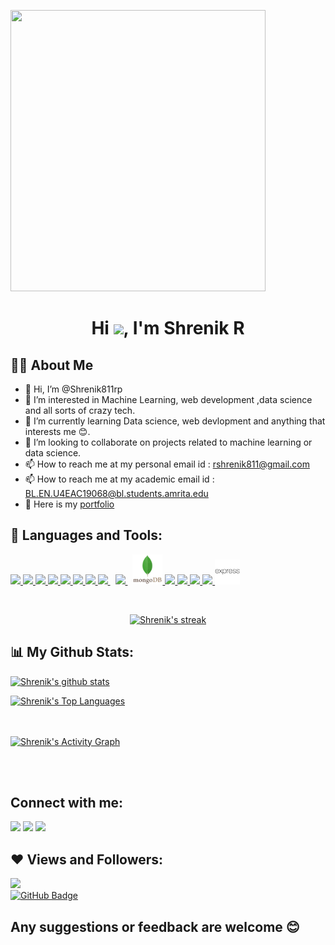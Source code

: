 <a href="#"><img width="90%" height="450px" src="https://cdn.dribbble.com/users/2020431/screenshots/7254215/media/86f77331db93858c882d502cc1479608.gif" height="175px"/></a>
<h1 align="center">Hi <img src="https://raw.githubusercontent.com/MartinHeinz/MartinHeinz/master/wave.gif" width="30px">, I'm Shrenik R</h1>

## 🙋‍♂️ About Me
- 👋 Hi, I’m @Shrenik811rp
- 👀 I’m interested in Machine Learning, web development ,data science and all sorts of crazy tech.
- 🌱 I’m currently learning Data science, web devlopment and anything that interests me 😊.
- 💞️ I’m looking to collaborate on projects related to machine learning or data science.
- 📫 How to reach me at my personal email id : rshrenik811@gmail.com 
- 📫 How to reach me at my academic email id : BL.EN.U4EAC19068@bl.students.amrita.edu
- 📃 Here is my [portfolio](https://shrenik811rp.github.io/portfolio_v.0.0.2/) <br>
## 🚀 Languages and Tools:
<p align="left"> 
    <a href="https://reactjs.org/" target="_blank"> <img src="https://img.icons8.com/color/48/000000/react-native.png"/> </a>
     <a href="https://www.cplusplus.com/" target="_blank"><img src="https://img.icons8.com/color/48/000000/c-plus-plus-logo.png"/>
    <a href="https://developer.mozilla.org/en-US/docs/Web/JavaScript" target="_blank"> <img src="https://img.icons8.com/color/48/000000/javascript.png"/> </a> 
    <a href="https://www.w3.org/html/" target="_blank"> <img src="https://img.icons8.com/color/48/000000/html-5.png"/> </a> 
    <a href="https://www.w3schools.com/css/" target="_blank"> <img src="https://img.icons8.com/color/48/000000/css3.png"/> </a> 
    <a href="https://getbootstrap.com" target="_blank"> <img src="https://img.icons8.com/color/48/000000/bootstrap.png"/> </a> 
    <a href="https://www.python.org" target="_blank"> <img src="https://img.icons8.com/color/48/000000/python.png"/> </a> 
    <a style="padding-right:8px;" href="https://nodejs.org" target="_blank"> <img src="https://img.icons8.com/color/48/000000/nodejs.png"/> </a> 
    <a style="padding-right:8px;" href="https://www.mysql.com/" target="_blank"> <img src="https://img.icons8.com/fluent/50/000000/mysql-logo.png"/> </a>
    <a href="https://www.mongodb.com/" target="_blank"> <img src="https://raw.githubusercontent.com/devicons/devicon/master/icons/mongodb/mongodb-original-wordmark.svg"                alt="mongodb" width="48" height="48"/> </a> 
    <a href="https://www.tensorflow.org/" target="_blank">    <img src="https://img.icons8.com/color/48/000000/tensorflow.png"/>
    <a href="https://firebase.google.com/" target="_blank"> <img src="https://img.icons8.com/color/48/000000/firebase.png"/> </a> 
    <a href="https://www.mathworks.com/products/matlab.html" target="_blank">     <img src="https://img.icons8.com/nolan/64/matlab.png"/>
    <a href="https://redux.js.org" target="_blank"> <img src="https://img.icons8.com/color/48/000000/redux.png"/> </a>
    <a href="https://expressjs.com" target="_blank"> <img src="https://raw.githubusercontent.com/devicons/devicon/master/icons/express/express-original-wordmark.svg" alt="express" width="40" height="40"/> </a>
</p>
<br>
<p align="center">
    <a href="https://github.com/Shrenik811rp/github-readme-streak-stats">
        <img title="🔥 Get streak stats for your profile at git.io/streak-stats" alt="Shrenik's streak" src="https://github-readme-streak-stats.herokuapp.com/?user=Shrenik811rp&theme=black-ice&hide_border=true&stroke=0000&background=060A0CD0"/>
    </a>
</p>

## 📊 My Github Stats:
[![Shrenik's github stats](https://github-readme-stats.vercel.app/api?username=Shrenik811rp&theme=algolia&show_icons=true&hide_border=true)](https://github.com/Shrenik811rp/github-readme-stats)

<a href="https://github.com/Shrenik811rp/github-readme-stats"><img alt="Shrenik's Top Languages" src="https://github-readme-stats.vercel.app/api/top-langs/?username=Shrenik811rp&langs_count=8&count_private=true&layout=compact&theme=react&hide_border=true&bg_color=0D1117" /></a>
  <br/>
<br/>
<br/>

<a href="https://github.com/Shrenik811rp/github-readme-activity-graph"><img alt="Shrenik's Activity Graph" src="https://activity-graph.herokuapp.com/graph?username=Shrenik811rp&bg_color=0D1117&color=fcba03&line=42EFF5&point=FC008B&hide_border=true" /></a>

<br/>
<br/>


## Connect with me:
<p align="left">

<a href = "https://www.linkedin.com/in/shrenik-r-2a861b197/"><img src="https://img.icons8.com/fluent/48/000000/linkedin.png"/></a>
<a href = "#">[<img src="https://img.icons8.com/fluent/48/000000/twitter.png"/>](https://twitter.com/NickShawn18)</a>
<a href = "#">[<img src="https://img.icons8.com/fluent/48/000000/gmail.png"/>](mailto:BL.EN.U4EAC19068@bl.students.amrita.edu)</a></p>
## ❤ Views and Followers:
<a href="https://github.com/Shrenik811rp/github-profile-views-counter">
    <img src="https://komarev.com/ghpvc/?username=Shrenik811rp">
</a>
<br>
<a href="https://github.com/Shrenik811rp?tab=followers"><img src="https://img.shields.io/github/followers/Shrenik811rp?label=Followers&style=social" alt="GitHub Badge"></a><br>

## Any suggestions or feedback are welcome 😊

<!---
Shrenik811rp/Shrenik811rp is a ✨ special ✨ repository because its `README.md` (this file) appears on your GitHub profile.
You can click the Preview link to take a look at your changes.
--->
